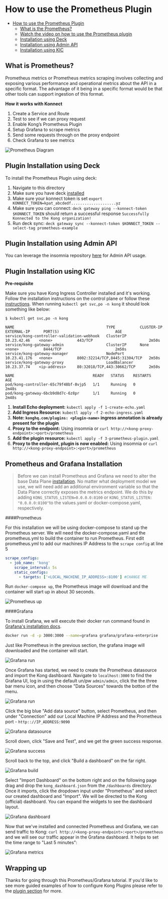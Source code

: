 # How to use the Prometheus Plugin

- [How to use the Prometheus Plugin](#how-to-use-the-prometheus-plugin)
  - [What is the Prometheus?](#what-is-the-prometheus)
  - [Watch the video on how to use the Prometheus plugin](#watch-the-video-on-how-to-use-the-prometheus-plugin)
  - [Installation using Deck](#installation-using-deck)
  - [Installation using Admin API](#installation-using-admin-api)
  - [Installation using KIC](#installation-using-kic)

## What is Prometheus?

Prometheus metrics or Prometheus metrics scraping involves collecting and exposing various performance and operational metrics about the API in a specific format. The advantage of it being in a specific format would be that other tools can support ingestion of this format.

**How it works with Konnect**

1. Create a Service and Route
2. Test to see if we can proxy request
3. Enable Kong’s Prometheus Plugin
4. Setup Grafana to scrape metrics
5. Send some requests through on the proxy endpoint
6. Check Grafana to see metrics


![Prometheus Diagram](../../images/Prometheus.png)

 
<!-- ## Watch the video on how to use the Prometheus plugin -->

<!--
[![First [PLUGIN NAME]](./images/activate.png)](https://youtu.be/ "First [PLUGIN NAME]")
-->

## Plugin Installation using Deck

To install the Prometheus Plugin using deck:

1. Navigate to this directory
2. Make sure you have deck [installed](https://docs.konghq.com/deck/latest/installation/)
3. Make sure your konnect token is set `export KONNECT_TOKEN=kpat_abcdedf....................yz`
4. Make sure you can connect: `deck gateway ping --konnect-token $KONNECT_TOKEN` should return a successful response `Successfully Konnected to the Kong organization!`
5. Run deck sync: `deck gateway sync --konnect-token $KONNECT_TOKEN --select-tag prometheus-example`

## Plugin Installation using Admin API

You can leverage the insomnia repository [here](https://github.com/irishtek-solutions/kong-konnect-inso) for Admin API usage.

## Plugin Installation using KIC

**Pre-requisite**

Make sure you have Kong Ingress Controller installed and it's working. Follow the installation instructions on the control plane or follow these [instructions](../../install/kic-install/). When running  `kubectl get svc,po -n kong` it should look something like below:

```
$ kubectl get svc,po -n kong

NAME                                         TYPE           CLUSTER-IP     EXTERNAL-IP      PORT(S)                         AGE
service/kong-controller-validation-webhook   ClusterIP      10.23.42.46    <none>           443/TCP                         2m50s
service/kong-gateway-admin                   ClusterIP      None           <none>           8444/TCP                        2m50s
service/kong-gateway-manager                 NodePort       10.23.41.176   <none>           8002:32214/TCP,8445:31304/TCP   2m50s
service/kong-gateway-proxy                   LoadBalancer   10.23.37.74    <ip-address>     80:32018/TCP,443:30662/TCP      2m50s

NAME                                   READY   STATUS    RESTARTS   AGE
pod/kong-controller-65c79f48bf-8vjp5   1/1     Running   0          2m48s
pod/kong-gateway-6bcb9d8d7c-6z8pr      1/1     Running   0          2m48s
```

1. **Install Echo deployment:** `kubectl apply -f 1-create-echo.yaml` 
2. **Add Ingress Resource:** `kubectl apply -f 2-echo-ingress.yaml`
3. **Note: `konghq.com/plugins: <plugin-name>` ingress annotation is already present for the plugin**
4. **Proxy to the endpoint:** Using insomnia or `curl http://<kong-proxy-endpoint>:<port>/prometheus`
5. **Add the plugin resource:** `kubectl apply -f 3-prometheus-plugin.yaml`
6. **Proxy to the endpoint, plugin is now enabled:** Using insomnia or `curl http://<kong-proxy-endpoint>:<port>/prometheus`

## Prometheus and Grafana Installation

>Before we can install Prometheus and Grafana we need to alter the base Data Plane [installation](https://github.com/irishtek-solutions/kong-konnect/tree/main/install). No matter what deployment model we use, we will need add an additional environment variable so that the Data Plane correctly exposes the metrics endpoint. We do this by adding `KONG_STATUS_LISTEN=0.0.0.0:8100` or `KONG_STATUS_LISTEN: "0.0.0.0:8100"`to the values.yaml or docker-compose.yaml, respectively.

####Prometheus

For this installation we will be using docker-compose to stand up the Prometheus server. We will need the docker-compose.yaml and the prometheus.yml to build the container to run Prometheus. First edit prometheus.yml to add our machines IP Address to the `scrape config` at line 5 

```yaml
scrape_configs:
  - job_name: 'kong'
    scrape_interval: 5s
    static_configs:
      - targets: ['<LOCAL_MACHINE_IP_ADDRESS>:8100'] #CHANGE ME 
```

Run `docker-compose up`, the Prometheus image will download and the container will start up in about 30 seconds.

![Prometheus up](../../images/prometheus-up.png)

####Grafana

To install Grafana, we will execute their docker run command found in  [Grafana's installation docs](https://grafana.com/docs/grafana/latest/setup-grafana/installation/docker/).

```bash
docker run -d -p 3000:3000 --name=grafana grafana/grafana-enterprise
```

Just like Prometheus in the previous section, the grafana image will downloaded and the container will start.

![Grafana run](../../images/grafana-run.png)

Once Grafana has started, we need to create the Prometheus datasource and import the Kong dashboard. Navigate to `localhost:3000` to find the Grafana UI, log in using the default un/pw `admin/admin`, click the the three bar menu icon, and then choose "Data Sources" towards the botton of the menu.

![Grafana run](../../images/grafana-menu.png)

Click the big blue "Add data source" button, select Prometheus, and then under "Connection" add our Local Machine IP Address and the Prometheus port - `http:://IP_ADDRESS:9090`

![Grafana datasource](../../images/grafana-datasource.png)

Scroll down, click "Save and Test", and we get the green success response.

![Grafana success](../../images/grafana-success.png)

Scroll back to the top, and click "Build a dashboard" on the far right.

![Grafana build](../../images/grafana-build.png)

Select "Import Dashboard" on the bottom right and on the following page drag and drop the `kong_dashboard.json` from the `/dashboards` directory. Once it imports, click the dropdown input under "Prometheus" and select our created dashboard and "Import". We will be directed to the Kong (official) dashboard. You can expand the widgets to see the dashboard layout. 

![Grafana dashboard](../../images/grafana-dashboard.png)

Now that we've installed and connected Prometheus and Grafana, we can send traffic to Kong: `curl http://<kong-proxy-endpoint>:<port>/prometheus` and we will see our traffic appear in the Grafana dashboard. It helps to set the time range to "Last 5 minutes":

![Grafana metrics](../../images/grafana-metrics.png)

## Wrapping up

Thanks for going through this Prometheus/Grafana tutorial. If you'd like to see more guided examples of how to configure Kong Plugins please refer to the [plugin section](https://github.com/irishtek-solutions/kong-konnect/tree/main/plugins) for more.